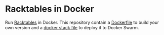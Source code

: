 # Racktables in Docker
Run [Racktables](racktables.org) in Docker. This repository contain a [Dockerfile](Dockerfile) to build your own version and a [docker stack file](stack.yml) to deploy it to Docker Swarm.


